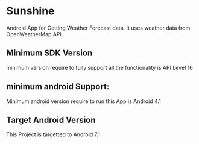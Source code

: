 # Sunshine
Android App for Getting Weather Forecast data. It uses weather data from OpenWeatherMap API.

## Minimum SDK Version
minimum version require to fully support all the functionality is API Level 16

## minimum android Support:
Minimum android version require to run this App is Android 4.1

## Target Android Version
  This Project is targetted to Android 7.1

